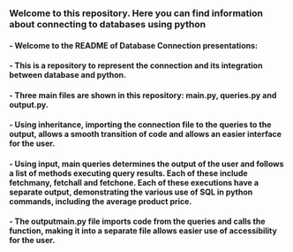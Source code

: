### Welcome to this repository. Here you can find information about connecting to databases using python

#### - Welcome to the README of Database Connection presentations:
#### - This is a repository to represent the connection and its integration between database and python. 
#### - Three main files are shown in this repository: main.py, queries.py and output.py.
#### - Using inheritance, importing the connection file to the queries to the output, allows a smooth transition of code and allows an easier interface for the user.
#### - Using input, main queries determines the output of the user and follows a list of methods executing query results. Each of these include fetchmany, fetchall and fetchone. Each of these executions have a separate output, demonstrating the various use of SQL in python commands, including the average product price. 
#### - The outputmain.py file imports code from the queries and calls the function, making it into a separate file allows easier use of accessibility for the user. 

